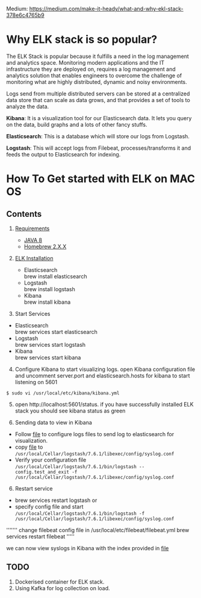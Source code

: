 Medium: https://medium.com/make-it-heady/what-and-why-ekl-stack-378e6c4765b9
# Why ELK stack is so popular?

The ELK Stack is popular because it fulfills a need in the log management and analytics space. Monitoring modern applications and the IT infrastructure they are deployed on, requires a log management and analytics solution that enables engineers to overcome the challenge of monitoring what are highly distributed, dynamic and noisy environments.

Logs send from multiple distributed servers can be stored at a centralized data store that can scale as data grows, and that provides a set of tools to analyze the data.

<b>Kibana</b>: It is a visualization tool for our Elasticsearch data. It lets you query on the data, build graphs and a lots of other fancy stuffs.

<b>Elasticsearch</b>: This is a database which will store our logs from Logstash.

<b>Logstash</b>: This will accept logs from Filebeat, processes/transforms it and feeds the output to Elasticsearch for indexing.

# How To Get started with ELK on MAC OS

## Contents

1. [Requirements](#requirements)
    * [JAVA 8](#Java-8)
    * [Homebrew 2.X.X](#Homebrew-2.X.X)

2. [ELK Installation](#ELK_Installtion)
    * Elasticsearch </br>
    brew install elasticsearch 
    * Logstash </br>
    brew install logstash
    * Kibana </br>
    brew install kibana
3. Start Services 
  * Elasticsearch </br> 
  brew services start elasticsearch
  * Logstash </br>
  brew services start logstash
  * Kibana </br>
  brew services start kibana

4. Configure Kibana to start visualizing logs.
  open Kibana configuration file and uncomment server.port and elasticsearch.hosts for kibana to start listening on 5601
  ```console
  $ sudo vi /usr/local/etc/kibana/kibana.yml
  ```
5. open http://localhost:5601/status. 
   if you have successfully installed ELK stack you should see kibana status as green

5. Sending data to view in Kibana
  * Follow [file](https://github.com/deepak6446/elk_stack/blob/master/logstash_config/syslog.conf) to configure logs files to send log to elasticsearch for visualization.
  * copy [file](https://github.com/deepak6446/elk_stack/blob/master/logstash_config/syslog.conf) to ```/usr/local/Cellar/logstash/7.6.1/libexec/config/syslog.conf```
  * Verify your configuration file 
  ```/usr/local/Cellar/logstash/7.6.1/bin/logstash --config.test_and_exit -f  /usr/local/Cellar/logstash/7.6.1/libexec/config/syslog.conf```

6. Restart service
  * brew services restart logstash
  or
  * specify config file and start  
  ```/usr/local/Cellar/logstash/7.6.1/bin/logstash -f /usr/local/Cellar/logstash/7.6.1/libexec/config/syslog.conf```


'''''''
change filebeat config file in 
/usr/local/etc/filebeat/filebeat.yml
brew services restart filebeat
'''''

we can now view syslogs in Kibana with the index provided in [file](https://github.com/deepak6446/elk_stack/blob/master/logstash.conf)

## TODO 
1. Dockerised container for ELK stack.
2. Using Kafka for log collection on load.
